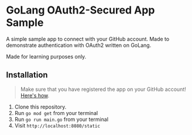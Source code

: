 # GoLang OAuth2-Secured App Sample

A simple sample app to connect with your GitHub account. Made to demonstrate authentication with OAuth2 written on GoLang.

Made for learning purposes only.

## Installation

> Make sure that you have registered the app on your GitHub account! [Here's how](https://github.com/settings/applications/new).

1. Clone this repository.
2. Run `go mod get` from your terminal
3. Run `go run main.go` from your terminal
4. Visit `http://localhost:8080/static`